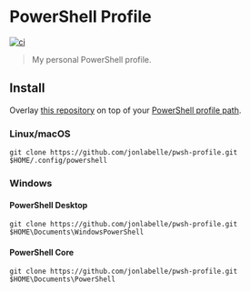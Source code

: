 # PowerShell Profile

[![ci](https://github.com/jonlabelle/pwsh-profile/actions/workflows/ci.yml/badge.svg)](https://github.com/jonlabelle/pwsh-profile/actions/workflows/ci.yml)

> My personal PowerShell profile.

## Install

Overlay [this repository](https://github.com/jonlabelle/pwsh-profile) on top of your [PowerShell profile path](https://gist.github.com/jonlabelle/f2a4fdd989dbfe59e444e0beaf07bcc9).

### Linux/macOS

```console
git clone https://github.com/jonlabelle/pwsh-profile.git $HOME/.config/powershell
```

### Windows

#### PowerShell Desktop

```console
git clone https://github.com/jonlabelle/pwsh-profile.git $HOME\Documents\WindowsPowerShell
```

#### PowerShell Core

```console
git clone https://github.com/jonlabelle/pwsh-profile.git $HOME\Documents\PowerShell
```
